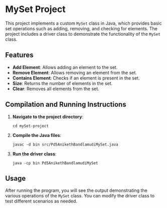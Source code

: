 # MySet Project

This project implements a custom `MySet` class in Java, which provides basic set operations such as adding, removing, and checking for elements. The project includes a driver class to demonstrate the functionality of the `MySet` class.

## Features

- **Add Element**: Allows adding an element to the set.
- **Remove Element**: Allows removing an element from the set.
- **Contains Element**: Checks if an element is present in the set.
- **Size**: Returns the number of elements in the set.
- **Clear**: Removes all elements from the set.

## Compilation and Running Instructions

1. **Navigate to the project directory**:
   ```
   cd mySet-project
   ```

2. **Compile the Java files**:
   ```
   javac -d bin src/Pd5AnikethBandlamudiMySet.java
   ```

3. **Run the driver class**:
   ```
   java -cp bin Pd5AnikethBandlamudiMySet
   ```

## Usage

After running the program, you will see the output demonstrating the various operations of the `MySet` class. You can modify the driver class to test different scenarios as needed.